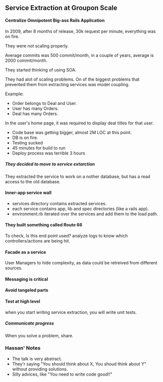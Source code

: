## Service Extraction at Groupon Scale

#### Centralize Omnipotent Big-ass Rails Application

In 2009, after 8 months of release, 30k request per minute, everything was on fire.

They were not scaling properly.

Average commits was 500 commit/month, in a couple of years, average is 2000 commit/month.

They started thinking of using SOA.

They had alot of scaling problems. On of the biggest problems that prevented them from extracting services was model coupling.

Example:
* Order belongs to Deal and User.
* User has many Orders.
* Deal has many Orders. 

In the user's home page, it was required to display deal titles for that user.

* Code base was getting bigger, almost 2M LOC at this point.
* DB is on fire.
* Testing sucked
* 45 minutes for build to run
* Deploy process was terrible 3 hours

##### They decided to move to service extarction

They extracted the service to work on a nother database, but has a read access to the old database.

#### Inner-app service wall
* services directory contains extracted services.
* each service contains app, lib and spec directories (like a rails app).
* environment.rb iterated over the services and add them to the load path.


#### They built something called Route 66
To check, Is this end point used?
analyze logs to know which controllers/actions are being hit.

#### Facade as a service
User Managers to hide complexity, as data could be retreived from different sources.

#### Messaging is critical

#### Avoid tangeled parts

#### Test at high level
when you start writing service extraction, you will write unit tests.

##### Communicate progress
When you solve a problem, share.

### Hassan' Notes
* The talk is very abstract. 
* They'r saying "You should think about X, You shoud think about Y"  without providing solutions.
* Silly advices, like "You need to write code good!!"

